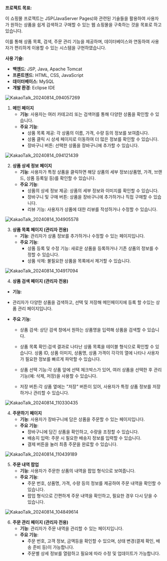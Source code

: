 **프로젝트 목표:**

이 쇼핑몰 프로젝트는 JSP(JavaServer Pages)와 관련된 기술들을 활용하여 사용자가 원하는 상품을 쉽게 검색하고 구매할 수 있는 웹 쇼핑몰을 구축하는 것을 목표로 하고 있습니다.

이를 통해 상품 목록, 검색, 주문 관리 기능을 제공하며, 데이터베이스와 연동하여 사용자가 편리하게 이용할 수 있는 시스템을 구현하였습니다.

**사용 기술:**

- **백엔드**: JSP, Java, Apache Tomcat
- **프론트엔드**: HTML, CSS, JavaScript
- **데이터베이스**: MySQL
- **개발 환경**: Eclipse IDE

![KakaoTalk_20240814_094057269](https://github.com/user-attachments/assets/fc7ed84a-b8c8-4143-b172-51fd084ef12f)

1. **메인 페이지**
   - **기능**: 사용자는 여러 카테고리 또는 검색어를 통해 다양한 상품을 확인할 수 있습니다.
   - **주요 기능**:
     - 상품 목록 제공: 각 상품의 이름, 가격, 수량 등의 정보를 보여줍니다.
     - 상품 클릭 시 상세 페이지로 이동하여 더 많은 정보를 확인할 수 있습니다.
     - 장바구니 버튼: 선택한 상품을 장바구니에 추가할 수 있습니다.

![KakaoTalk_20240814_094121439](https://github.com/user-attachments/assets/b056078f-9d2d-4f46-86dd-9b1ae05311c4)

2. **상품 상세 정보 페이지**
   - **기능**: 사용자가 특정 상품을 클릭하면 해당 상품의 세부 정보(상품명, 가격, 브랜드, 상품 등록일 등)를 확인할 수 있습니다.
   - **주요 기능**:
     - 상품의 상세 정보 제공: 상품의 세부 정보와 이미지를 확인할 수 있습니다.
     - 장바구니 및 구매 버튼: 상품을 장바구니에 추가하거나 직접 구매할 수 있습니다.
     - 리뷰 기능: 사용자가 상품에 대한 리뷰를 작성하거나 수정할 수 있습니다.
       
![KakaoTalk_20240814_104905578](https://github.com/user-attachments/assets/e3a12479-5951-4e66-a0cb-efdb5ac09219)

3. **상품 목록 페이지 (관리자 전용)**
   - **기능**: 관리자가 상품 정보를 추가하거나 수정할 수 있는 페이지입니다.
   - **주요 기능**:
     - 상품 등록 및 수정 기능: 새로운 상품을 등록하거나 기존 상품의 정보를 수정할 수 있습니다.
     - 상품 삭제: 불필요한 상품을 목록에서 제거할 수 있습니다.
       
![KakaoTalk_20240814_104917094](https://github.com/user-attachments/assets/6870db4b-e7a2-4465-942e-7340bb9fb54d)

4. **상품 검색 페이지 (관리자 전용)**
- **기능**:
- 관리자가 다양한 상품을 검색하고, 선택 및 저장해 메인페이지에 등록 할 수있는 상품 관리 페이지입니다.
- **주요 기능**:
  
  - 상품 검색: 상단 검색 창에서 원하는 상품명을 입력해 상품을 검색할 수 있습니다.
  
  - 상품 목록 확인:검색 결과로 나타난 상품 목록을 테이블 형식으로 확인할 수 있습니다. 상품 ID, 상품 이미지, 상품명, 상품 가격이 각각의 열에 나타나 사용자가 필요한 정보를 빠르게 파악할 수 있습니다.
  
  - 상품 선택 기능:각 상품 앞에 선택 체크박스가 있어, 여러 상품을 선택한 후 관리 기능(예: 삭제, 저장)을 사용할 수 있습니다.
  
  - 저장 버튼:각 상품 옆에는 "저장" 버튼이 있어, 사용자가 특정 상품 정보를 저장하거나 관리할 수 있습니다.
     
![KakaoTalk_20240814_110330435](https://github.com/user-attachments/assets/d8c65bb9-1202-475f-898f-d468fb1f9aa4)

4. **주문하기 페이지**
   - **기능**: 사용자가 장바구니에 담은 상품을 주문할 수 있는 페이지입니다.
   - **주요 기능**:
     - 장바구니에 담긴 상품을 확인하고, 수량을 조정할 수 있습니다.
     - 배송지 입력: 주문 시 필요한 배송지 정보를 입력할 수 있습니다.
     - 결제 버튼을 눌러 최종 주문을 완료할 수 있습니다.
     
![KakaoTalk_20240814_110439189](https://github.com/user-attachments/assets/364fcc4d-b2dc-445c-8caa-f746a6efbf5a)

5. **주문 내역 팝업**
   - **기능**: 사용자가 주문한 상품의 내역을 팝업 형식으로 보여줍니다.
   - **주요 기능**:
     - 주문 번호, 상품명, 가격, 수량 등의 정보를 제공하여 주문 내역을 확인할 수 있습니다.
     - 팝업 형식으로 간편하게 주문 내역을 확인하고, 필요한 경우 다시 닫을 수 있습니다.

![KakaoTalk_20240814_104849614](https://github.com/user-attachments/assets/a8d189f1-ee46-47c8-b669-3d0eb3f94050)

6. **주문 관리 페이지 (관리자 전용)**
   - **기능**: 관리자가 주문 내역을 관리할 수 있는 페이지입니다.
   - **주요 기능**:
     - 주문 번호, 고객 정보, 금액등을 확인할 수 있으며, 상태 변경(결제 확인, 배송 준비 등)이 가능합니다.
     - 주문별 상세 정보를 열람하고 필요에 따라 수정 및 업데이트가 가능합니다.
